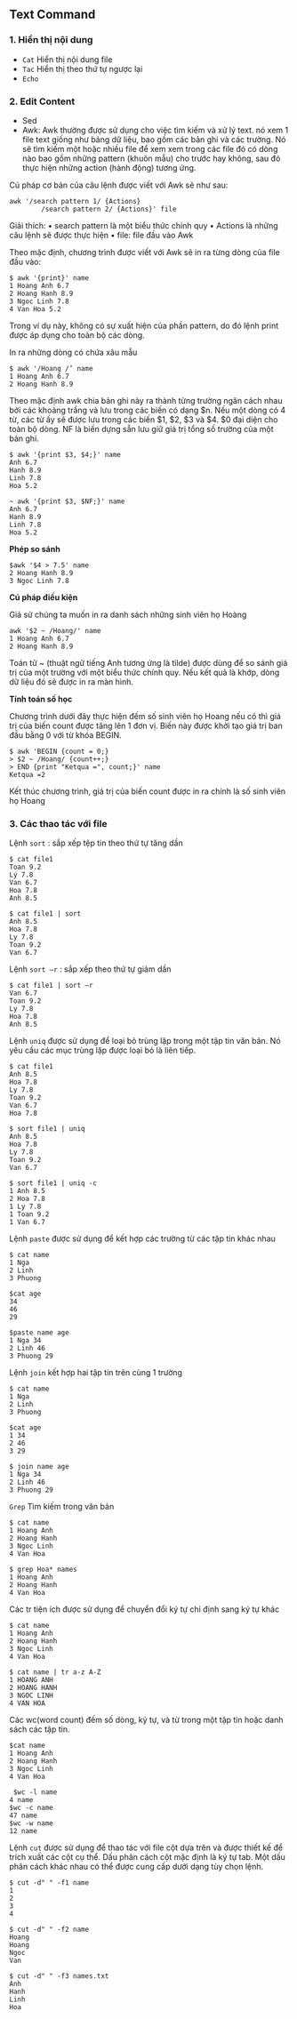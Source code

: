 ## Text Command 
### 1.	Hiển thị nội dung 
-	`Cat` Hiển thị nội dung file
-	`Tac`  Hiển thị theo thứ tự ngược lại
-	`Echo` 

### 2.	Edit Content 
-	Sed 
-	Awk: Awk thường được sử dụng cho việc tìm kiếm và xử lý text. 
nó xem 1 file text giống như bảng dữ liệu, bao gồm các bản ghi và các trường. Nó sẽ tìm kiếm một hoặc nhiều file để xem xem trong các file đó có dòng nào bao gồm những pattern (khuôn mẫu) cho trước hay không, sau đó thực hiện những action (hành động) tương ứng.

Cú pháp cơ bản của câu lệnh được viết với Awk sẽ như sau:
```
awk '/search pattern 1/ {Actions}
        /search pattern 2/ {Actions}' file
```
Giải thích:	
•	search pattern là một biểu thức chính quy
•	Actions là những câu lệnh sẽ được thực hiện
•	file: file đầu vào Awk 

Theo mặc định, chương trình được viết với Awk sẽ in ra từng dòng của file đầu vào:
```
$ awk '{print}' name
1 Hoang Anh 6.7
2 Hoang Hanh 8.9
3 Ngoc Linh 7.8
4 Van Hoa 5.2
```
Trong ví dụ này, không có sự xuất hiện của phần pattern, do đó lệnh print được áp dụng cho toàn bộ các dòng.

In ra những dòng có chứa xâu mẫu
```
$ awk '/Hoang /’ name
1 Hoang Anh 6.7
2 Hoang Hanh 8.9
```

Theo mặc định awk chia bản ghi này ra thành từng trường ngăn cách nhau bởi 
các khoảng trắng và lưu trong các biến có dạng $n. Nếu một dòng có 4 từ, 
các từ ấy sẽ được lưu trong các biến $1, $2, $3 và $4. $0 đại diện cho 
toàn bộ dòng. NF là biến dựng sẵn lưu giữ giá trị tổng số trường của một 
bản ghi.
```
$ awk '{print $3, $4;}' name 
Anh 6.7
Hanh 8.9
Linh 7.8
Hoa 5.2
```

```
~ awk '{print $3, $NF;}' name
Anh 6.7
Hanh 8.9
Linh 7.8
Hoa 5.2
```
**Phép so sánh**
```
$awk '$4 > 7.5' name 
2 Hoang Hanh 8.9
3 Ngoc Linh 7.8
```
**Cú pháp điều kiện**

Giả sử chúng ta muốn in ra danh sách những sinh viên họ Hoàng
 
```
awk '$2 ~ /Hoang/' name 
1 Hoang Anh 6.7
2 Hoang Hanh 8.9
```

Toán tử ~ (thuật ngữ tiếng Anh tương ứng là tilde) được dùng để so sánh 
giá trị của một trường với một biểu thức chính quy. Nếu kết quả là khớp, 
dòng dữ liệu đó sẽ được in ra màn hình.

**Tính toán số học**

Chương trình dưới đây thực hiện đếm số sinh viên họ Hoang nếu có thì giá trị của biến count được tăng lên 1 đơn vị. Biến này được khởi tạo giá trị ban đầu bằng 0 với từ khóa BEGIN.
```
$ awk 'BEGIN {count = 0;}
> $2 ~ /Hoang/ {count++;}
> END {print "Ketqua =", count;}' name
Ketqua =2
```

Kết thúc chương trình, giá trị của biến count được in ra chính là số 
sinh viên họ Hoang
### 3.	Các thao tác với file

Lệnh `sort` : sắp xếp tệp tin theo thứ tự tăng dần
```
$ cat file1
Toan 9.2
Lý 7.8
Van 6.7
Hoa 7.8
Anh 8.5
```
```
$ cat file1 | sort 
Anh 8.5
Hoa 7.8
Ly 7.8
Toan 9.2
Van 6.7
```
Lệnh `sort –r` : sắp xếp theo thứ tự giảm dần
```
$ cat file1 | sort –r 
Van 6.7
Toan 9.2
Ly 7.8
Hoa 7.8
Anh 8.5
```
Lệnh `uniq` được sử dụng để loại bỏ trùng lặp trong một tập tin văn bản. 
Nó yêu cầu các mục trùng lặp được loại bỏ là liên tiếp.
```
$ cat file1 
Anh 8.5
Hoa 7.8
Ly 7.8
Toan 9.2
Van 6.7
Hoa 7.8
```
```
$ sort file1 | uniq
Anh 8.5
Hoa 7.8
Ly 7.8
Toan 9.2
Van 6.7
```
```
$ sort file1 | uniq -c
1 Anh 8.5
2 Hoa 7.8
1 Ly 7.8
1 Toan 9.2
1 Van 6.7
```
Lệnh `paste` được sử dụng để kết hợp các trường từ các tập tin khác nhau
```
$ cat name
1 Nga
2 Linh
3 Phuong
```
```
$cat age
34
46
29
```
```
$paste name age
1 Nga 34
2 Linh 46
3 Phuong 29
```

Lệnh `join` kết hợp hai tập tin trên cùng 1 trường
```
$ cat name
1 Nga
2 Linh
3 Phuong
```
```
$cat age
1 34
2 46
3 29
```
```
$ join name age
1 Nga 34
2 Linh 46
3 Phuong 29
```

 `Grep` Tìm kiếm trong văn bản
 
```
$ cat name
1 Hoang Anh
2 Hoang Hanh
3 Ngoc Linh
4 Van Hoa
```
```
$ grep Hoa* names
1 Hoang Anh
2 Hoang Hanh
4 Van Hoa
```
Các tr tiện ích được sử dụng để chuyển đổi ký tự chỉ định sang ký tự khác 
```
$ cat name
1 Hoang Anh
2 Hoang Hanh
3 Ngoc Linh
4 Van Hoa
```
```
$ cat name | tr a-z A-Z
1 HOANG ANH
2 HOANG HANH
3 NGOC LINH
4 VAN HOA
```
Các wc(word count) đếm số dòng, ký tự, và từ trong một tập tin hoặc danh sách các tập tin.
```
$cat name
1 Hoang Anh
2 Hoang Hanh
3 Ngoc Linh
4 Van Hoa
```
```
 $wc -l name
4 name
$wc -c name
47 name
$wc -w name
12 name
```

Lệnh `cut`  được sử dụng để thao tác với file cột dựa trên và được thiết kế 
để trích xuất các cột cụ thể. Dấu phân cách cột mặc định là ký tự tab. 
Một dấu phân cách khác nhau có thể được cung cấp dưới dạng tùy chọn lệnh.
```
$ cut -d" " -f1 name
1
2
3
4
```
```
$ cut -d" " -f2 name
Hoang
Hoang
Ngoc
Van
```

```
$ cut -d" " -f3 names.txt
Anh 
Hanh
Linh
Hoa
```